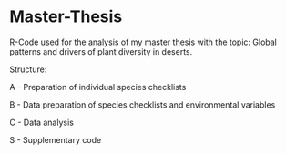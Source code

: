 # Master-Thesis
R-Code used for the analysis of my master thesis with the topic: Global patterns and drivers of plant diversity in deserts.



Structure:

A - Preparation of individual species checklists

B - Data preparation of species checklists and environmental variables

C - Data analysis

S - Supplementary code


